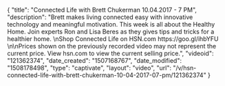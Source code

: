 {
    "title": "Connected Life with Brett Chukerman 10.04.2017 - 7 PM",
    "description": "Brett makes living connected easy with innovative technology and meaningful motivation. This week is all about the Healthy Home. Join experts Ron and Lisa Beres as they gives tips and tricks for a healthier home. \nShop Connected Life on HSN.com https:\/\/goo.gl\/ihbYFU \n\nPrices shown on the previously recorded video may not represent the current price.  View hsn.com to view the current selling price.",
    "videoid": "121362374",
    "date_created": "1507168767",
    "date_modified": "1508178498",
    "type": "captivate",
    "layout": "video",
    "url": "\/v\/hsn-connected-life-with-brett-chukerman-10-04-2017-07-pm\/121362374"
}